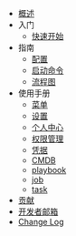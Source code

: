 - [概述](introduction.md)
- 入门
  - [快速开始](getting-started.md)
- 指南
  - [配置](config.md)
  - [启动命令](manage.md)
  - [流程图](flow.md)
- 使用手册
  - [菜单](menu.md)
  - [设置](setting.md)
  - [个人中心](user.md)
  - [权限管理](permission.md)
  - [凭据](credential.md)
  - [CMDB](cmdb.md)
  - [playbook](playbook.md)
  - [job](job.md)
  - [task](task.md)
- [贡献](contributing.md)
- [开发者邮箱](email.md)
- [Change Log](change-log.md)
